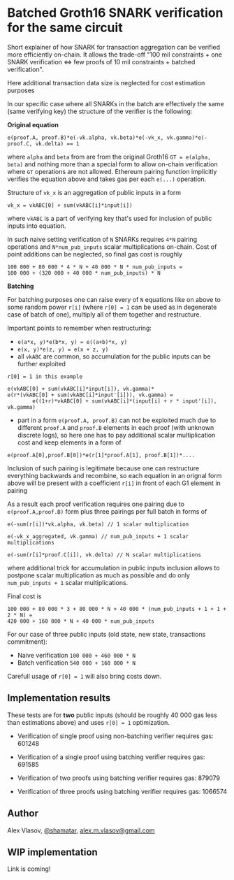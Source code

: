 # Batched Groth16 SNARK verification for the same circuit

Short explainer of how SNARK for transaction aggregation can be verified more efficiently on-chain. It allows the trade-off "100 mil constraints + one SNARK verification <=> few proofs of 10 mil constraints + batched verification". 

Here additional transaction data size is neglected for cost estimation purposes

In our specific case where all SNARKs in the batch are effectively the same (same verifying key) the structure of the verifier is the following:

**Original equation**

```
e(proof.A, proof.B)*e(-vk.alpha, vk.beta)*e(-vk_x, vk.gamma)*e(-proof.C, vk.delta) == 1
```

where `alpha` and `beta` from are from the original Groth16 `GT = e(alpha, beta)` and nothing more than a special form to allow on-chain verification where `GT` operations are not allowed. Ethereum pairing function implicitly verifies the equation above and takes gas per each `e(...)` operation.

Structure of `vk_x` is an aggregation of public inputs in a form

```
vk_x = vkABC[0] + sum(vkABC[i]*input[i])
```

where `vkABC` is a part of verifying key that's used for inclusion of public inputs into equation.

In such naive setting verification of `N` SNARKs requires `4*N` pairing operations and `N*num_pub_inputs` scalar multiplications on-chain. Cost of point additions can be neglected, so final gas cost is roughly

```
100 000 + 80 000 * 4 * N + 40 000 * N * num_pub_inputs =
100 000 + (320 000 + 40 000 * num_pub_inputs) * N

```

**Batching**

For batching purposes one can raise every of `N` equations like on above to some random power `r[i]` (where `r[0] = 1` can be used as in degenerate case of batch of one), multiply all of them together and restructure.

Important points to remember when restructuring:

- `e(a*x, y)*e(b*x, y) = e((a+b)*x, y)`
- `e(x, y)*e(z, y) = e(x + z, y)`
- all `vkABC` are common, so accumulation for the public inputs can be further exploited

```
r[0] = 1 in this example

e(vkABC[0] + sum(vkABC[i]*input[i]), vk.gamma)*
e(r*(vkABC[0] + sum(vkABC[i]*input'[i])), vk.gamma) =
		e((1+r)*vkABC[0] + sum(vkABC[i]*(input[i] + r * input'[i]), vk.gamma)
```

- part in a form `e(proof.A, proof.B)` can not be exploited much due to different `proof.A` and `proof.B` elements in each proof (with unknown discrete logs), so here one has to pay additional scalar multiplication cost and keep elements in a form of 
 
```
e(proof.A[0],proof.B[0])*e(r[1]*proof.A[1], proof.B[1])*....
```

Inclusion of such pairing is legitimate because one can restructure everything backwards and recombine, so each equation in an orignal form above will be present with a coefficient `r[i]` in front of each G1 element in pairing

As a result each proof verification requires one pairing due to `e(proof.A,proof.B)` form plus three pairings per full batch in forms of

```
e(-sum(r[i])*vk.alpha, vk.beta) // 1 scalar multiplication

e(-vk_x_aggregated, vk.gamma) // num_pub_inputs + 1 scalar multiplications

e(-sum(r[i]*proof.C[i]), vk.delta) // N scalar multiplications
```

where additional trick for accumulation in public inputs inclusion allows to postpone scalar multiplication as much as possible and do only `num_pub_inputs + 1` scalar multiplications.

Final cost is 

```
100 000 + 80 000 * 3 + 80 000 * N + 40 000 * (num_pub_inputs + 1 + 1 + 2 * N) =
420 000 + 160 000 * N + 40 000 * num_pub_inputs
```

For our case of three public inputs (old state, new state, transactions commitment):

- Naive verification ```100 000 + 460 000 * N```
- Batch verification ```540 000 + 160 000 * N```

Carefull usage of `r[0] = 1` will also bring costs down.

## Implementation results

These tests are for **two** public inputs (should be roughly 40 000 gas less than estimations above) and uses `r[0] = 1` optimization.

- Verification of single proof using non-batching verifier requires gas: 601248

- Verification of a single proof using batching verifier requires gas: 691585

- Verification of two proofs using batching verifier requires gas: 879079

- Verification of three proofs using batching verifier requires gas: 1066574

## Author

Alex Vlasov, [@shamatar](https://github.com/shamatar),  alex.m.vlasov@gmail.com

## WIP implementation

Link is coming!